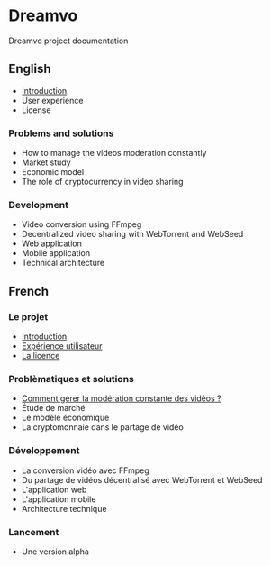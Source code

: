 # Dreamvo
Dreamvo project documentation

## English
* <a href="en/intro.md">Introduction</a>
* User experience
* License

### Problems and solutions
* How to manage the videos moderation constantly
* Market study
* Economic model
* The role of cryptocurrency in video sharing

### Development
* Video conversion using FFmpeg
* Decentralized video sharing with WebTorrent and WebSeed
* Web application
* Mobile application
* Technical architecture

## French

### Le projet
* <a href="fr/intro.md">Introduction</a>
* <a href="fr/ux.md">Expérience utilisateur</a>
* <a href="fr/license.md">La licence</a>

### Problèmatiques et solutions
* <a href="fr/moderation.md">Comment gérer la modération constante des vidéos ?</a>
* Étude de marché
* Le modèle économique
* La cryptomonnaie dans le partage de vidéo

### Développement
* La conversion vidéo avec FFmpeg
* Du partage de vidéos décentralisé avec WebTorrent et WebSeed
* L'application web
* L'application mobile
* Architecture technique

### Lancement
* Une version alpha
